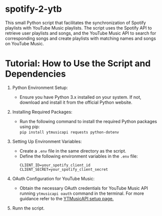 # spotify-2-ytb
This small Python script that facilitates the synchronization of Spotify playlists with YouTube Music playlists. The script uses the Spotify API to retrieve user playlists and songs, and the YouTube Music API to search for corresponding songs and create playlists with matching names and songs on YouTube Music.

# Tutorial: How to Use the Script and Dependencies
1. Python Environment Setup:
   * Ensure you have Python 3.x installed on your system. If not, download and install it from the official Python website.
2. Installing Required Packages:
   * Run the following command to install the required Python packages using pip:  
     ```pip install ytmusicapi requests python-dotenv```
3. Setting Up Environment Variables:
   * Create a `.env` file in the same directory as the script.
   * Define the following environment variables in the `.env` file:
     ```
     CLIENT_ID=your_spotify_client_id
     CLIENT_SECRET=your_spotify_client_secret
     ```
4. OAuth Configuration for YouTube Music:
   * Obtain the necessary OAuth credentials for YouTube Music API running ```ytmusicapi oauth``` command in the terminal. For more guidance refer to the [YTMusicAPI setup page.](https://ytmusicapi.readthedocs.io/en/stable/setup/index.html)

5. Runn the script.
